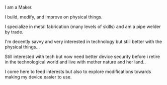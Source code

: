 I am a Maker.

I build, modify, and improve on physical things.

I specialize in metal fabrication (many levels of skills) and am a pipe welder by trade.

I'm decently savvy and very interested in technology but still better with the physical things... 

Still interested with tech but now need better device security before i retire in the technological world and live with mother nature and her land.. 

I come here to feed interests but also to explore modifications towards making my device easier to use. 

<!---
OneMakerr/OneMakerr is a ✨ special ✨ repository because its `README.md` (this file) appears on your GitHub profile.
You can click the Preview link to take a look at your changes.
--->
